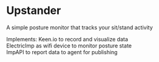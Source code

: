 # Upstander
A simple posture monitor that tracks your sit/stand activity

Implements:
Keen.io to record and visualize data </br> 
ElectricImp as wifi device to monitor posture state </br> 
ImpAPI to report data to agent for publishing
